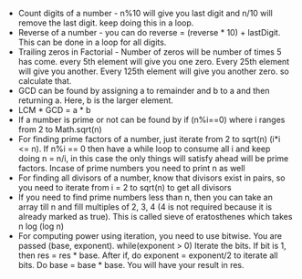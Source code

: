* Count digits of a number - n%10 will give you last digit and n/10 will remove the last digit. keep doing this in a
  loop.
* Reverse of a number - you can do reverse = (reverse * 10) + lastDigit. This can be done in a loop for all digits.
* Trailing zeros in Factorial - Number of zeros will be number of times 5 has come. every 5th element will give you one
  zero. Every 25th element will give you another. Every 125th element will give you another zero. so calculate that.
* GCD can be found by assigning a to remainder and b to a and then returning a. Here, b is the larger element.
* LCM * GCD = a * b
* If a number is prime or not can be found by if (n%i==0) where i ranges from 2 to Math.sqrt(n)
* For finding prime factors of a number, just iterate from 2 to sqrt(n) (i*i <= n). If n%i == 0 then have a while loop
  to consume all i and keep doing n = n/i, in this case the only things will satisfy ahead will be prime factors. Incase
  of prime numbers you need to print n as well
* For finding all divisors of a number, know that divisors exist in pairs, so you need to iterate from i = 2 to sqrt(n)
  to get all divisors
* If you need to find prime numbers less than n, then you can take an array till n and fill multiples of 2, 3, 4 (4 is
  not required because it is already marked as true). This is called sieve of eratosthenes which takes n log (log n)
* For computing power using iteration, you need to use bitwise. You are passed (base, exponent). while(exponent > 0)
  Iterate the bits. If bit is 1, then res = res * base. After if, do exponent = exponent/2 to iterate all bits.
  Do base = base * base. You will have your result in res. 